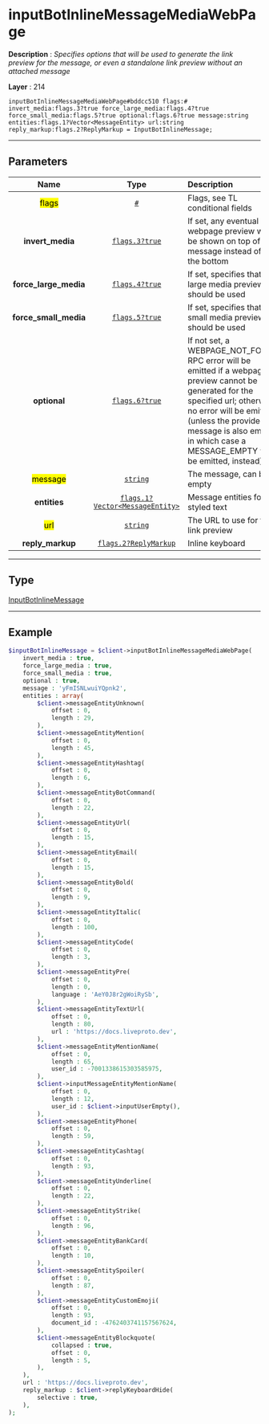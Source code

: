 # inputBotInlineMessageMediaWebPage

**Description** : *Specifies options that will be used to generate the link preview for the message, or even a standalone link preview without an attached message*

**Layer** : 214

```tl
inputBotInlineMessageMediaWebPage#bddcc510 flags:# invert_media:flags.3?true force_large_media:flags.4?true force_small_media:flags.5?true optional:flags.6?true message:string entities:flags.1?Vector<MessageEntity> url:string reply_markup:flags.2?ReplyMarkup = InputBotInlineMessage;
```

---

## Parameters

| Name | Type | Description |
| :---: | :---: | :--- |
| <mark>flags</mark> | [`#`](type/#) | Flags, see TL conditional fields |
| **invert_media** | [`flags.3?true`](type/true) | If set, any eventual webpage preview will be shown on top of the message instead of at the bottom |
| **force_large_media** | [`flags.4?true`](type/true) | If set, specifies that a large media preview should be used |
| **force_small_media** | [`flags.5?true`](type/true) | If set, specifies that a small media preview should be used |
| **optional** | [`flags.6?true`](type/true) | If not set, a WEBPAGE_NOT_FOUND RPC error will be emitted if a webpage preview cannot be generated for the specified url; otherwise, no error will be emitted (unless the provided message is also empty, in which case a MESSAGE_EMPTY will be emitted, instead) |
| <mark>message</mark> | [`string`](type/string) | The message, can be empty |
| **entities** | [`flags.1?Vector<MessageEntity>`](type/MessageEntity) | Message entities for styled text |
| <mark>url</mark> | [`string`](type/string) | The URL to use for the link preview |
| **reply_markup** | [`flags.2?ReplyMarkup`](type/ReplyMarkup) | Inline keyboard |

---

## Type

[InputBotInlineMessage](type/InputBotInlineMessage)

---

## Example

```php
$inputBotInlineMessage = $client->inputBotInlineMessageMediaWebPage(
	invert_media : true,
	force_large_media : true,
	force_small_media : true,
	optional : true,
	message : 'yFmISNLwuiYQpnk2',
	entities : array(
		$client->messageEntityUnknown(
			offset : 0,
			length : 29,
		),
		$client->messageEntityMention(
			offset : 0,
			length : 45,
		),
		$client->messageEntityHashtag(
			offset : 0,
			length : 6,
		),
		$client->messageEntityBotCommand(
			offset : 0,
			length : 22,
		),
		$client->messageEntityUrl(
			offset : 0,
			length : 15,
		),
		$client->messageEntityEmail(
			offset : 0,
			length : 15,
		),
		$client->messageEntityBold(
			offset : 0,
			length : 9,
		),
		$client->messageEntityItalic(
			offset : 0,
			length : 100,
		),
		$client->messageEntityCode(
			offset : 0,
			length : 3,
		),
		$client->messageEntityPre(
			offset : 0,
			length : 0,
			language : 'AeY0J8r2gWoiRySb',
		),
		$client->messageEntityTextUrl(
			offset : 0,
			length : 80,
			url : 'https://docs.liveproto.dev',
		),
		$client->messageEntityMentionName(
			offset : 0,
			length : 65,
			user_id : -7001338615303585975,
		),
		$client->inputMessageEntityMentionName(
			offset : 0,
			length : 12,
			user_id : $client->inputUserEmpty(),
		),
		$client->messageEntityPhone(
			offset : 0,
			length : 59,
		),
		$client->messageEntityCashtag(
			offset : 0,
			length : 93,
		),
		$client->messageEntityUnderline(
			offset : 0,
			length : 22,
		),
		$client->messageEntityStrike(
			offset : 0,
			length : 96,
		),
		$client->messageEntityBankCard(
			offset : 0,
			length : 10,
		),
		$client->messageEntitySpoiler(
			offset : 0,
			length : 87,
		),
		$client->messageEntityCustomEmoji(
			offset : 0,
			length : 93,
			document_id : -4762403741157567624,
		),
		$client->messageEntityBlockquote(
			collapsed : true,
			offset : 0,
			length : 5,
		),
	),
	url : 'https://docs.liveproto.dev',
	reply_markup : $client->replyKeyboardHide(
		selective : true,
	),
);
```